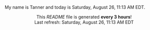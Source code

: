 My name is Tanner and today is Saturday, August 26, 11:13 AM EDT.

<p align="center">This <i>README</i> file is generated <b>every 3 hours</b>!</br>Last refresh: Saturday, August 26, 11:13 AM EDT<br /></p>
